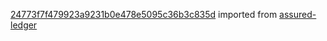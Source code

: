 [24773f7f479923a9231b0e478e5095c36b3c835d](https://github.com/insolar/assured-ledger/commit/24773f7f479923a9231b0e478e5095c36b3c835d) imported from [assured-ledger](https://github.com/insolar/assured-ledger)
